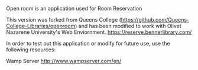 Open room is an application used for Room Reservation

This version was forked from Queens College (https://github.com/Queens-College-Libraries/openroom) and has been modified
to work with Olivet Nazarene University's Web Enviornment.  https://reserve.bennerlibrary.com/


In order to test out this application or modify for future use, use the following resources:

Wamp Server
http://www.wampserver.com/en/

